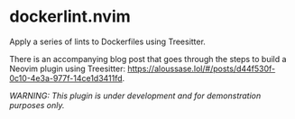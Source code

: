 # dockerlint.nvim

Apply a series of lints to Dockerfiles using Treesitter.

There is an accompanying blog post that goes through the steps to build a Neovim
plugin using Treesitter: https://aloussase.lol/#/posts/d44f530f-0c10-4e3a-977f-14ce1d3411fd.

_WARNING: This plugin is under development and for demonstration purposes only._
